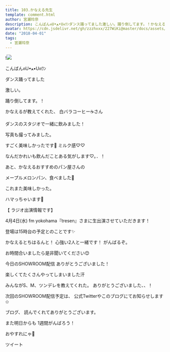 ```yaml
---
title: 103.かなえる先生
template: comment.html
author: 宮瀬玲奈
description: こんばんฅU•ﻌ•Uฅﾜﾝダンス踊ってました激しい。踊り倒してます。！かなえるが教えてくれた、白バラコーヒー☕️さん...
avatar: https://cdn.jsdelivr.net/gh/zzzhxxx/227WiKi@master/docs/assets/photo/avatar/reina.jpg
date: "2018-04-01"
tags:
  - 宮瀬玲奈
---
```


!![](https://cdn.jsdelivr.net/gh/227WiKi/227WiKi-image@master/blog-image/reina-2018-04-01_1.jpg)





こんばんฅU•ﻌ•Uฅﾜﾝ





ダンス踊ってました



激しい。



踊り倒してます。！


















かなえるが教えてくれた、
白バラコーヒー☕️さん








ダンスのスタジオで一緒に飲みました！



写真も撮ってみました。


すごく美味しかったです💓
ミルク感♡♡


なんだかれいも飲んだことある気がします♡｡．！








あと、かなえるおすすめのパン屋さんの

メープルメロンパン、食べました💓



これまた美味しかった。


ハマっちゃいます💓











【 ラジオ出演情報です】

4月4日(水)
fm yokohama『tresen』さまに生出演させていただきます！

登場は15時台の予定とのことです✨

かなえるとちはるんと！
心強い2人と一緒です！
がんばるぞ。

お時間合いましたら是非聞いてください😊













今日のSHOWROOM配信
ありがとうございました！

楽しくてたくさんやってしまいました汗


みんながS、M、ツンデレを教えてくれた。
ありがとうございました、、！


次回のSHOWROOM配信予定は、
公式Twitterやこのブログにてお知らせします✩









ブログ、
読んでくれてありがとうございます。



また明日からも
1週間がんばろう！



おやすれにゃ💓


ツイート



